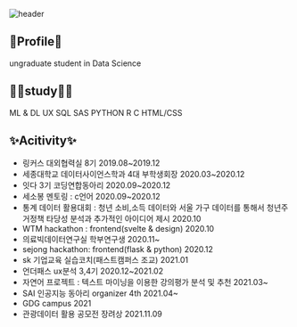 ![header](https://capsule-render.vercel.app/api?type=wave&color=auto&height=300&section=header&text=saeran%&fontSize=90)

## 🐰Profile🐰
ungraduate student in Data Science 

## 👩‍💻study👩‍💻
ML & DL UX SQL SAS PYTHON R C HTML/CSS

## ✨Acitivity✨
- 링커스 대외협력실 8기 2019.08~2019.12
- 세종대학교 데이터사이언스학과 4대 부학생회장 2020.03~2020.12
- 잇다 3기 코딩연합동아리 2020.09~2020.12
- 세소봉 멘토링 : c언어 2020.09~2020.12
- 통계 데이터 활용대회 : 청년 소비,소득 데이터와 서울 가구 데이터를 통해서 청년주거정책 타당성 분석과 추가적인 아이디어 제시 2020.10
- WTM hackathon : frontend(svelte & design) 2020.10
- 의료빅데이터연구실 학부연구생 2020.11~
- sejong hackathon: frontend(flask & python) 2020.12
- sk 기업교육 실습코치(패스트캠퍼스 조교)  2021.01
- 언더패스 ux분석 3,4기 2020.12~2021.02
- 자연어 프로젝트 : 텍스트 마이닝을 이용한 강의평가 분석 및 추천 2021.03~
- SAI 인공지능 동아리 organizer 4th 2021.04~
- GDG campus 2021
- 관광데이터 활용 공모전 장려상 2021.11.09


